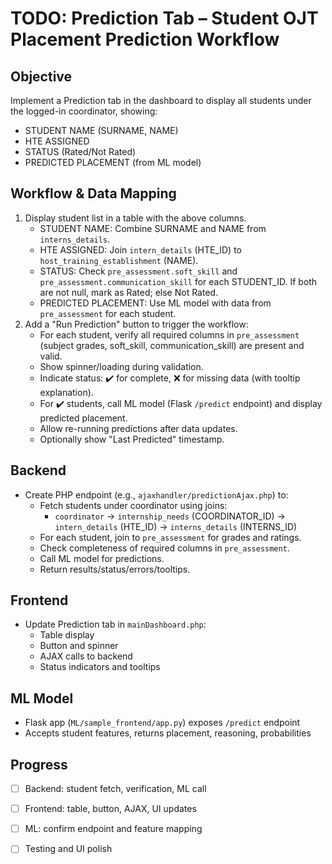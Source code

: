 
# TODO: Prediction Tab – Student OJT Placement Prediction Workflow

## Objective
Implement a Prediction tab in the dashboard to display all students under the logged-in coordinator, showing:
- STUDENT NAME (SURNAME, NAME)
- HTE ASSIGNED
- STATUS (Rated/Not Rated)
- PREDICTED PLACEMENT (from ML model)


## Workflow & Data Mapping
1. Display student list in a table with the above columns.
	- STUDENT NAME: Combine SURNAME and NAME from `interns_details`.
	- HTE ASSIGNED: Join `intern_details` (HTE_ID) to `host_training_establishment` (NAME).
	- STATUS: Check `pre_assessment.soft_skill` and `pre_assessment.communication_skill` for each STUDENT_ID. If both are not null, mark as Rated; else Not Rated.
	- PREDICTED PLACEMENT: Use ML model with data from `pre_assessment` for each student.
2. Add a "Run Prediction" button to trigger the workflow:
	- For each student, verify all required columns in `pre_assessment` (subject grades, soft_skill, communication_skill) are present and valid.
	- Show spinner/loading during validation.
	- Indicate status: ✔️ for complete, ❌ for missing data (with tooltip explanation).
	- For ✔️ students, call ML model (Flask `/predict` endpoint) and display predicted placement.
	- Allow re-running predictions after data updates.
	- Optionally show "Last Predicted" timestamp.


## Backend
- Create PHP endpoint (e.g., `ajaxhandler/predictionAjax.php`) to:
	- Fetch students under coordinator using joins:
		- `coordinator` → `internship_needs` (COORDINATOR_ID) → `intern_details` (HTE_ID) → `interns_details` (INTERNS_ID)
	- For each student, join to `pre_assessment` for grades and ratings.
	- Check completeness of required columns in `pre_assessment`.
	- Call ML model for predictions.
	- Return results/status/errors/tooltips.

## Frontend
- Update Prediction tab in `mainDashboard.php`:
	- Table display
	- Button and spinner
	- AJAX calls to backend
	- Status indicators and tooltips

## ML Model
- Flask app (`ML/sample_frontend/app.py`) exposes `/predict` endpoint
- Accepts student features, returns placement, reasoning, probabilities

## Progress
- [ ] Backend: student fetch, verification, ML call
- [ ] Frontend: table, button, AJAX, UI updates
- [ ] ML: confirm endpoint and feature mapping
- [ ] Testing and UI polish

